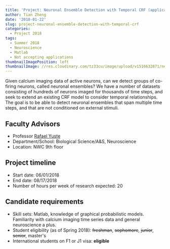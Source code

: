 ```yaml
---
title: 'Project: Neuronal Ensemble Detection with Temporal CRF (application closed)'
author: Tian Zheng
date: '2018-01-22'
slug: project-neuronal-ensemble-detection-with-temporal-crf
categories:
  - Project 2018
tags:
  - Summer 2018
  - Neuroscience
  - Matlab
  - Not accepting applications
thumbnailImagePosition: left
thumbnailImage: //res.cloudinary.com/tz33cu/image/upload/v1516632871/neuron_jxcwbm.png
---
```

Given calcium imaging data of active neurons, can we detect groups of co-firing neurons, called neuronal ensembles? We have a number of datasets consisting of hundreds of neurons imaged for thousands of time steps, and seek to extend an existing CRF model to consider temporal relationships. The goal is to be able to detect neuronal ensembles that span multiple time steps, and that are not conditioned on external stimuli.

<!--more-->

## Faculty Advisors
+ Professor [Rafael Yuste](http://blogs.cuit.columbia.edu/rmy5/)
+ Department/School: Biological Science/A&S, Neuroscience
+ Location: NWC 9th floor

## Project timeline
+ Start date: 06/01/2018
+ End date: 08/17/2018
+ Number of hours per week of research expected: 20

## Candidate requirements
+ Skill sets: Matlab, knowledge of graphical probabilistic models. Familiarity with calcium imaging time series data and general neuroscience a plus.
+ Student eligibility (as of Spring 2018): ~~freshman~~, ~~sophomore~~, ~~junior~~, ~~senior~~, master's
+ International students on F1 or J1 visa: **eligible**
